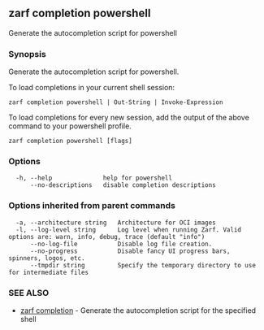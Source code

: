 ## zarf completion powershell

Generate the autocompletion script for powershell

### Synopsis

Generate the autocompletion script for powershell.

To load completions in your current shell session:

	zarf completion powershell | Out-String | Invoke-Expression

To load completions for every new session, add the output of the above command
to your powershell profile.


```
zarf completion powershell [flags]
```

### Options

```
  -h, --help              help for powershell
      --no-descriptions   disable completion descriptions
```

### Options inherited from parent commands

```
  -a, --architecture string   Architecture for OCI images
  -l, --log-level string      Log level when running Zarf. Valid options are: warn, info, debug, trace (default "info")
      --no-log-file           Disable log file creation.
      --no-progress           Disable fancy UI progress bars, spinners, logos, etc.
      --tmpdir string         Specify the temporary directory to use for intermediate files
```

### SEE ALSO

* [zarf completion](zarf_completion.md)	 - Generate the autocompletion script for the specified shell

